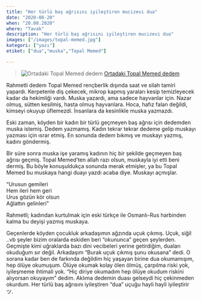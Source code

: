 ```yaml
---
title: "Her türlü baş ağrısını iyileştiren mucizevi dua"
date: "2020-08-20"
when: "20.08.2020"
where: "Tavak"
description: "Her türlü baş ağrısını iyileştiren mucizevi dua"
images: ["/images/topal-memed.jpg"]
kategori: ["yazı"]
etiket: ["dua","muska","Topal Memed"]

---
```


>![Ortadaki Topal Memed dedem](/images/topal-memed.jpg) [Ortadaki Topal Memed dedem](https://www.instagram.com/p/B7OlGkCgIzI)

Rahmetli dedem Topal Memed rençberlik dışında saat ve silah tamiri yapardı. Kerpetenle diş çekecek, mikrop kapmış yaraları kesip temizleyecek kadar da hekimliği vardı. Muska yazardı, ama sadece hayvanlar için. Nazar olmuş, sütten kesilmiş, hasta olmuş hayvanlara. Hoca, hafız falan değildi, kimseyi okuyup üflemezdi. İnsanlara da kesinlikle muska yazmazdı.

<!--more-->

Eski zaman, köyden bir kadın bir türlü geçmeyen baş ağrısı için dedemden muska istemiş. Dedem yazmamış. Kadın tekrar tekrar dedeme gelip muskayı yazması için ısrar etmiş. En sonunda dedem bıkmış ve muskayı yazmış, kadını göndermiş.

Bir süre sonra muska işe yaramış kadının hiç bir şekilde geçmeyen baş ağrısı geçmiş. Topal Memed’ten allah razı olsun, muskayla iyi etti beni dermiş. Bu böyle konuşuldukça sonunda merak etmişler, ya bu Topal Memed bu muskaya hangi duayı yazdı acaba diye. Muskayı açmışlar.

“Urusun gemileri  
Hem ileri hem geri  
Urus gözün kör olsun  
Ağlattın gelinleri”   

Rahmetli; kadından kurtulmak için eski türkçe ile Osmanlı-Rus harbinden kalma bu deyişi yazmış muskaya. 

Geçenlerde köyden çocukluk arkadaşımın ağzında uçuk çıkmış. Uçuk, siğil ..vb şeyler bizim oralarda eskiden beri “okununca” geçen şeylerden. Geçmişte kimi uğraklarda bazı dini vecibeleri yerine getirdiğim, duaları okuduğum sır değil. Arkadaşım “Burak uçuk çıkmış şunu okusana” dedi. O sorana kadar ben de farkında değildim hiç yaşayan birine dua okumamışım, hep ölüye okumuşum. Ölüye okumak kolay ölen ölmüş, çarpılma riski yok, iyileşmeme ihtimali yok. “Hiç diriye okumadım hep ölüye okudum riskini alıyorsan okuyayım” dedim. Aklıma dedemin duası gelseydi hiç çekinmeden okurdum. Her türlü baş ağrısını iyileştiren “dua” uçuğu hayli hayli iyileştirir ツ.